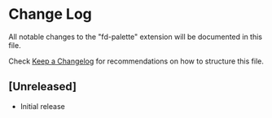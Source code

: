 # Change Log

All notable changes to the "fd-palette" extension will be documented in this file.

Check [Keep a Changelog](http://keepachangelog.com/) for recommendations on how to structure this file.

## [Unreleased]

- Initial release